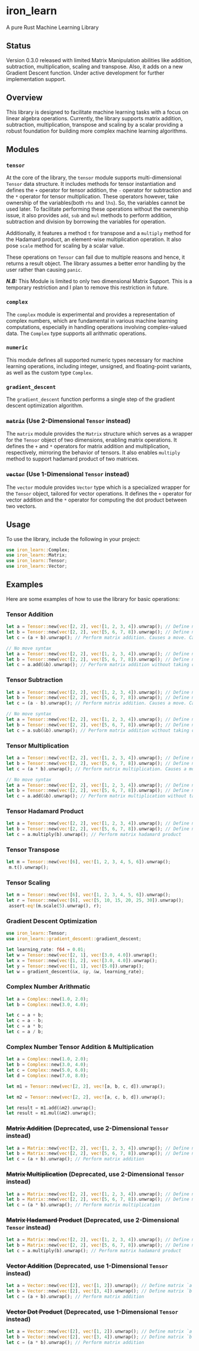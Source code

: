 # iron_learn
A pure Rust Machine Learning Library

## Status
Version 0.3.0 released with limited Matrix Manipulation abilities like addition, subtraction, multiplication, scaling and transpose. Also, it adds on a new Gradient Descent function. Under active development for further implementation support.

## Overview
This library is designed to facilitate machine learning tasks with a focus on linear algebra operations. Currently, the library supports matrix addition, subtraction, multiplication, transpose and scaling by a scalar providing a robust foundation for building more complex machine learning algorithms.

## Modules

### `tensor`
At the core of the library, the `tensor` module supports multi-dimensional `Tensor` data structure. It includes methods for tensor instantiation and defines the `+` operator for tensor addition, the `-` operator for subtraction and the `*` operator for tensor multiplication. These operators however, take ownership of the variables(both `rhs` and `lhs`). So, the variables cannot be used later. To facilitate performing these operations without the ownership issue, it also provides `add`, `sub` and `mul` methods to perform addition, subtraction and division by borrowing the variables for operation.

 Additionally, it features a method `t` for transpose and a `multiply` method for the Hadamard product, an element-wise multiplication operation. It also pose `scale` method for scaling by a scalar value.

These operations on `Tensor` can fail due to multiple reasons and hence, it returns a result object. The library assumes a better error handling by the user rather than causing `panic`.

__*N.B:*__ This Module is limited to only two dimensional Matrix Support. This is a temporary restriction and I plan to remove this restriction in future.

### `complex`
The `complex` module is experimental and provides a representation of complex numbers, which are fundamental in various machine learning computations, especially in handling operations involving complex-valued data. The `Complex` type supports all arithmatic operations.

### `numeric`
This module defines all supported numeric types necessary for machine learning operations, including integer, unsigned, and floating-point variants, as well as the custom type `Complex`.

### `gradient_descent`
The `gradient_descent` function performs a single step of the gradient descent optimization algorithm.

### ~~`matrix`~~ (Use 2-Dimensional `Tensor` instead)
The `matrix` module provides the `Matrix` structure which serves as a wrapper for the `Tensor` object of two dimensions, enabling matrix operations. It defines the `+` and `*` operators for matrix addition and multiplication, respectively, mirroring the behavior of tensors. It also enables `multiply` method to support hadamard product of two matrices.

### ~~`vector`~~ (Use 1-Dimensional `Tensor` instead)
The `vector` module provides `Vector` type which is a specialized wrapper for the `Tensor` object, tailored for vector operations. It defines the `+` operator for vector addition and the `*` operator for computing the dot product between two vectors.

## Usage

To use the library, include the following in your project:

```rust
use iron_learn::Complex;
use iron_learn::Matrix;
use iron_learn::Tensor;
use iron_learn::Vector;
```

## Examples

Here are some examples of how to use the library for basic operations:

### Tensor Addition
```rust
let a = Tensor::new(vec![2, 2], vec![1, 2, 3, 4]).unwrap(); // Define matrix `a`
let b = Tensor::new(vec![2, 2], vec![5, 6, 7, 8]).unwrap(); // Define matrix `b`
let c = (a + b).unwrap(); // Perform matrix addition. Causes a move. Cannot use a or b later.

// No move syntax
let a = Tensor::new(vec![2, 2], vec![1, 2, 3, 4]).unwrap(); // Define matrix `a`
let b = Tensor::new(vec![2, 2], vec![5, 6, 7, 8]).unwrap(); // Define matrix `b`
let c = a.add(&b).unwrap(); // Perform matrix addition without taking ownership..
```

### Tensor Subtraction
```rust
let a = Tensor::new(vec![2, 2], vec![1, 2, 3, 4]).unwrap(); // Define matrix `a`
let b = Tensor::new(vec![2, 2], vec![5, 6, 7, 8]).unwrap(); // Define matrix `b`
let c = (a - b).unwrap(); // Perform matrix addition. Causes a move. Cannot use a or b later.

// No move syntax
let a = Tensor::new(vec![2, 2], vec![1, 2, 3, 4]).unwrap(); // Define matrix `a`
let b = Tensor::new(vec![2, 2], vec![5, 6, 7, 8]).unwrap(); // Define matrix `b`
let c = a.sub(&b).unwrap(); // Perform matrix addition without taking ownership..
```

### Tensor Multiplication
```rust
let a = Tensor::new(vec![2, 2], vec![1, 2, 3, 4]).unwrap(); // Define matrix `a`
let b = Tensor::new(vec![2, 2], vec![5, 6, 7, 8]).unwrap(); // Define matrix `b`
let c = (a * b).unwrap(); // Perform matrix multiplication. Causes a move. Cannot use a or b later.

// No move syntax
let a = Tensor::new(vec![2, 2], vec![1, 2, 3, 4]).unwrap(); // Define matrix `a`
let b = Tensor::new(vec![2, 2], vec![5, 6, 7, 8]).unwrap(); // Define matrix `b`
let c = a.add(&b).unwrap(); // Perform matrix multiplication without taking ownership.
```

### Tensor Hadamard Product
```rust
let a = Tensor::new(vec![2, 2], vec![1, 2, 3, 4]).unwrap(); // Define matrix `a`
let b = Tensor::new(vec![2, 2], vec![5, 6, 7, 8]).unwrap(); // Define matrix `b`
let c = a.multiply(b).unwrap(); // Perform matrix hadamard product
```

### Tensor Transpose
```rust
let m = Tensor::new(vec![6], vec![1, 2, 3, 4, 5, 6]).unwrap();
 m.t().unwrap();
```

### Tensor Scaling
```rust
let m = Tensor::new(vec![6], vec![1, 2, 3, 4, 5, 6]).unwrap();
let r = Tensor::new(vec![6], vec![5, 10, 15, 20, 25, 30]).unwrap();
 assert-eq!(m.scale(5).unwrap(), r);
```

### Gradient Descent Optimization
```rust
use iron_learn::Tensor;
use iron_learn::gradient_descent::gradient_descent;

let learning_rate: f64 = 0.01;
let w = Tensor::new(vec![2, 1], vec![3.0, 4.0]).unwrap();
let x = Tensor::new(vec![1, 2], vec![3.0, 4.0]).unwrap();
let y = Tensor::new(vec![1, 1], vec![5.0]).unwrap();
let w = gradient_descent(&x, &y, &w, learning_rate);
```

### Complex Number Arithmatic
```rust
let a = Complex::new(1.0, 2.0);
let b = Complex::new(3.0, 4.0);

let c = a + b;
let c = a - b;
let c = a * b;
let c = a / b;
```

### Complex Number Tensor Addition & Multiplication
```rust
let a = Complex::new(1.0, 2.0);
let b = Complex::new(3.0, 4.0);
let c = Complex::new(5.0, 6.0);
let d = Complex::new(7.0, 8.0);

let m1 = Tensor::new(vec![2, 2], vec![a, b, c, d]).unwrap();

let m2 = Tensor::new(vec![2, 2], vec![a, c, b, d]).unwrap();

let result = m1.add(&m2).unwrap();
let result = m1.mul(&m2).unwrap();
``` 

### ~~Matrix Addition~~ (Deprecated, use 2-Dimensional `Tensor` instead)
```rust
let a = Matrix::new(vec![2, 2], vec![1, 2, 3, 4]).unwrap(); // Define matrix `a`
let b = Matrix::new(vec![2, 2], vec![5, 6, 7, 8]).unwrap(); // Define matrix `b`
let c = (a + b).unwrap(); // Perform matrix addition
```

### ~~Matrix Multiplication~~ (Deprecated, use 2-Dimensional `Tensor` instead)
```rust
let a = Matrix::new(vec![2, 2], vec![1, 2, 3, 4]).unwrap(); // Define matrix `a`
let b = Matrix::new(vec![2, 2], vec![5, 6, 7, 8]).unwrap(); // Define matrix `b`
let c = (a * b).unwrap(); // Perform matrix multiplication
```

### ~~Matrix Hadamard Product~~ (Deprecated, use 2-Dimensional `Tensor` instead)
```rust
let a = Matrix::new(vec![2, 2], vec![1, 2, 3, 4]).unwrap(); // Define matrix `a`
let b = Matrix::new(vec![2, 2], vec![5, 6, 7, 8]).unwrap(); // Define matrix `b`
let c = a.multiply(b).unwrap(); // Perform matrix hadamard product
```

### ~~Vector Addition~~ (Deprecated, use 1-Dimensional `Tensor` instead)
```rust
let a = Vector::new(vec![2], vec![1, 2]).unwrap(); // Define matrix `a`
let b = Vector::new(vec![2], vec![3, 4]).unwrap(); // Define matrix `b`
let c = (a + b).unwrap(); // Perform matrix addition
```

### ~~Vector Dot Product~~ (Deprecated, use 1-Dimensional `Tensor` instead)
```rust
let a = Vector::new(vec![2], vec![1, 2]).unwrap(); // Define matrix `a`
let b = Vector::new(vec![2], vec![3, 4]).unwrap(); // Define matrix `b`
let c = (a * b).unwrap(); // Perform matrix addition
```

